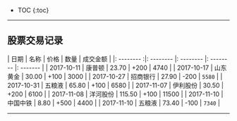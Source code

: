 
* TOC
{:toc}

*****

## 股票交易记录


| 日期        |  名称     |   价格     | 数量       | 成交金额  |
|: -------- :|: -------- |: -------- |: -------- |: ------- |
| 2017-10-11 | 康普顿     | 23.70     | +200      | 4740     |
| 2017-10-17 | 山东黄金   | 30.00     | +100      | 3000     |
| 2017-10-27 | 招商银行   | 27.90     | -200      | `5580`   |
| 2017-10-31 | 五粮液     | 65.80     | +100      | 6580     |
| 2017-11-07 | 伊利股份   | 30.50     | +200      | 6100     |
| 2017-11-08 | 洋河股份   | 115.50    | +100      | 11500    |
| 2017-11-10 | 中国中铁   | 8.80      | +500      | 4400     |
| 2017-11-10 | 五粮液     | 73.40     | -100      | `7340`   |

*****
